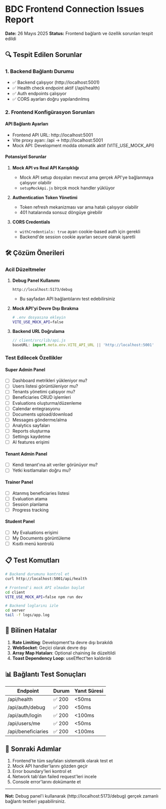# BDC Frontend Connection Issues Report

**Date:** 26 Mayıs 2025
**Status:** Frontend bağlantı ve özellik sorunları tespit edildi

## 🔍 Tespit Edilen Sorunlar

### 1. Backend Bağlantı Durumu
- ✅ Backend çalışıyor (http://localhost:5001)
- ✅ Health check endpoint aktif (/api/health)
- ✅ Auth endpoints çalışıyor
- ✅ CORS ayarları doğru yapılandırılmış

### 2. Frontend Konfigürasyon Sorunları

#### API Bağlantı Ayarları
- Frontend API URL: http://localhost:5001
- Vite proxy ayarı: /api → http://localhost:5001
- Mock API: Development modda otomatik aktif (VITE_USE_MOCK_API)

#### Potansiyel Sorunlar
1. **Mock API vs Real API Karışıklığı**
   - Mock API setup dosyaları mevcut ama gerçek API'ye bağlanmaya çalışıyor olabilir
   - `setupMockApi.js` birçok mock handler yüklüyor

2. **Authentication Token Yönetimi**
   - Token refresh mekanizması var ama hatalı çalışıyor olabilir
   - 401 hatalarında sonsuz döngüye girebilir

3. **CORS Credentials**
   - `withCredentials: true` ayarı cookie-based auth için gerekli
   - Backend'de session cookie ayarları secure olarak işaretli

## 🛠️ Çözüm Önerileri

### Acil Düzeltmeler

1. **Debug Panel Kullanımı**
   ```
   http://localhost:5173/debug
   ```
   - Bu sayfadan API bağlantılarını test edebilirsiniz

2. **Mock API'yi Devre Dışı Bırakma**
   ```bash
   # .env dosyasına ekleyin
   VITE_USE_MOCK_API=false
   ```

3. **Backend URL Doğrulama**
   ```javascript
   // client/src/lib/api.js
   baseURL: import.meta.env.VITE_API_URL || 'http://localhost:5001'
   ```

### Test Edilecek Özellikler

#### Super Admin Panel
- [ ] Dashboard metrikleri yükleniyor mu?
- [ ] Users listesi görüntüleniyor mu?
- [ ] Tenants yönetimi çalışıyor mu?
- [ ] Beneficiaries CRUD işlemleri
- [ ] Evaluations oluşturma/düzenleme
- [ ] Calendar entegrasyonu
- [ ] Documents upload/download
- [ ] Messages gönderme/alma
- [ ] Analytics sayfaları
- [ ] Reports oluşturma
- [ ] Settings kaydetme
- [ ] AI features erişimi

#### Tenant Admin Panel
- [ ] Kendi tenant'ına ait veriler görünüyor mu?
- [ ] Yetki kısıtlamaları doğru mu?

#### Trainer Panel
- [ ] Atanmış beneficiaries listesi
- [ ] Evaluation atama
- [ ] Session planlama
- [ ] Progress tracking

#### Student Panel
- [ ] My Evaluations erişimi
- [ ] My Documents görüntüleme
- [ ] Kısıtlı menü kontrolü

## 📋 Test Komutları

```bash
# Backend durumunu kontrol et
curl http://localhost:5001/api/health

# Frontend'i mock API olmadan başlat
cd client
VITE_USE_MOCK_API=false npm run dev

# Backend loglarını izle
cd server
tail -f logs/app.log
```

## 🐛 Bilinen Hatalar

1. **Rate Limiting**: Development'ta devre dışı bırakıldı
2. **WebSocket**: Geçici olarak devre dışı
3. **Array Map Hataları**: Optional chaining ile düzeltildi
4. **Toast Dependency Loop**: useEffect'ten kaldırıldı

## 📊 Bağlantı Test Sonuçları

| Endpoint | Durum | Yanıt Süresi |
|----------|-------|--------------|
| /api/health | ✅ 200 | <50ms |
| /api/auth/debug | ✅ 200 | <50ms |
| /api/auth/login | ✅ 200 | <100ms |
| /api/users/me | ✅ 200 | <50ms |
| /api/beneficiaries | ✅ 200 | <100ms |

## 🔧 Sonraki Adımlar

1. Frontend'te tüm sayfaları sistematik olarak test et
2. Mock API handler'larını gözden geçir
3. Error boundary'leri kontrol et
4. Network tab'dan failed request'leri incele
5. Console error'larını dokümante et

---

**Not:** Debug panel'i kullanarak (http://localhost:5173/debug) gerçek zamanlı bağlantı testleri yapabilirsiniz.